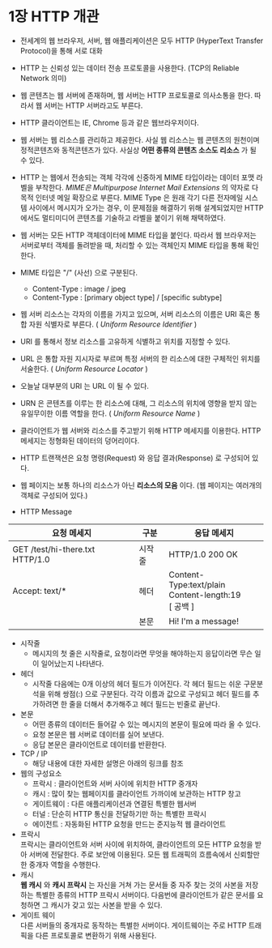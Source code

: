 # 1장 HTTP 개관

* 전세계의 웹 브라우저, 서버, 웹 애플리케이션은 모두 HTTP (HyperText Transfer Protocol)을 통해 서로 대화

* HTTP 는 신뢰성 있는 데이터 전송 프로토콜을 사용한다. (TCP의 Reliable Network 의미)
* 웹 콘텐츠는 웹 서버에 존재하며, 웹 서버는 HTTP 프로토콜로 의사소통을 한다. 따라서 웹 서버는 HTTP 서버라고도 부른다.
* HTTP 클라이언트는 IE, Chrome 등과 같은 웹브라우저이다.
* 웹 서버는 웹 리소스를 관리하고 제공한다. 사실 웹 리소스는 웹 콘텐츠의 원천이며 정적콘텐츠와 동적콘텐츠가 있다. 사실상 __어떤 종류의 콘텐츠 소스도 리소스__ 가 될 수 있다.
* HTTP 는 웹에서 전송되는 객체 각각에 신중하게 MIME 타입이라는 데이터 포맷 라벨을 부착한다. _MIME은 Multipurpose Internet Mail Extensions_ 의 약자로 다목적 인터넷 메일 확장으로 부른다. MIME Type 은 원래 각기 다른 전자메일 시스템 사이에서 메시지가 오가는 경우, 이 문제점을 해결하기 위해 설계되었지만 HTTP 에서도 멀티미디어 콘텐츠를 기술하고 라벨을 붙이기 위해 채택하였다.
* 웹 서버는 모든 HTTP 객체데이터에 MIME 타입을 붙인다. 따라서 웹 브라우저는 서버로부터 객체를 돌려받을 때, 처리할 수 있는 객체인지 MIME 타입을 통해 확인한다.
* MIME 타입은 "/" (사선) 으로 구분된다.
    * Content-Type : image / jpeg
    * Content-Type : [primary object type] / [specific subtype]
* 웹 서버 리소스는 각자의 이름을 가지고 있으며, 서버 리소스의 이름은 URI 혹은 통합 자원 식별자로 부른다. ( _Uniform Resource Identifier_ )
* URI 를 통해서 정보 리소스를 고유하게 식별하고 위치를 지정할 수 있다.
* URL 은 통합 자원 지시자로 부르며 특정 서버의 한 리소스에 대한 구체적인 위치를 서술한다. ( _Uniform Resource Locator_ )
* 오늘날 대부분의 URI 는 URL 이 될 수 있다.
* URN 은 콘텐츠를 이루는 한 리소스에 대해, 그 리소스의 위치에 영향을 받지 않는 유일무이한 이름 역할을 한다. ( _Uniform Resource Name_ )
* 클라이언트가 웹 서버와 리소스를 주고받기 위해 HTTP 메세지를 이용한다. HTTP 메세지는 정형화된 데이터의 덩어리이다. 
* HTTP 트랜잭션은 요청 명령(Request) 와 응답 결과(Response) 로 구성되어 있다.
* 웹 페이지는 보통 하나의 리소스가 아닌 __리소스의 모음__ 이다. (웹 페이지는 여러개의 객체로 구성되어 있다.)
* HTTP Message  

| 요청 메세지 | 구분 | 응답 메세지 |  
|------------|------|------------|
|GET /test/hi-there.txt HTTP/1.0|시작줄|HTTP/1.0 200 OK|
|Accept: text/*|헤더|Content-Type:text/plain<br>Content-length:19<br>[ 공백 ]|
||본문|Hi! I'm a message!|0
* 시작줄
    * 메시지의 첫 줄은 시작줄로, 요청이라면 무엇을 해야하는지 응답이라면 무슨 일이 일어났는지 나타낸다.
* 헤더
    * 시작줄 다음에는 0개 이상의 헤더 필드가 이어진다. 각 헤더 필드는 쉬운 구문분석을 위해 쌍점(:) 으로 구분된다. 각각 이름과 값으로 구성되고 헤더 필드를 추가하려면 한 줄을 더해서 추가해주고 헤더 필드는 빈줄로 끝난다.
* 본문
    * 어떤 종류의 데이터든 들어갈 수 있는 메시지의 본문이 필요에 따라 올 수 있다.
    * 요청 본문은 웹 서버로 데이터를 실어 보낸다.
    * 응답 본문은 클라이언트로 데이터를 반환한다.
* TCP / IP
    * 해당 내용에 대한 자세한 설명은 아래의 링크를 참조
* 웹의 구성요소 
    * 프락시 : 클라이언트와 서버 사이에 위치한 HTTP 중개자 
    * 캐시 : 많이 찾는 웹페이지를 클라이언트 가까이에 보관하는 HTTP 창고
    * 게이트웨이 : 다른 애플리케이션과 연결된 특별한 웹서버
    * 터널 : 단순히 HTTP 통신을 전달하기만 하는 특별한 프락시
    * 에이전트 : 자동화된 HTTP 요청을 만드는 준지능적 웹 클라이언트
* 프락시  
프락시는 클라이언트와 서버 사이에 위치하여, 클라이언트의 모든 HTTP 요청을 받아 서버에 전달한다. 주로 보안에 이용된다. 모든 웹 트래픽의 흐름속에서 신뢰할만한 중개자 역할을 수행한다.
* 캐시  
__웹 캐시__ 와 __캐시 프락시__ 는 자신을 거쳐 가는 문서들 중 자주 찾는 것의 사본을 저장하는 특별한 종류의 HTTP 프락시 서버이다. 다음번에 클라이언트가 같은 문서를 요청하면 그 캐시가 갖고 있는 사본을 받을 수 있다.
* 게이트 웨이   
다른 서버들의 중개자로 동작하는 특별한 서버이다. 게이트웨이는 주로 HTTP 트래픽을 다른 프로토콜로 변환하기 위해 사용된다.